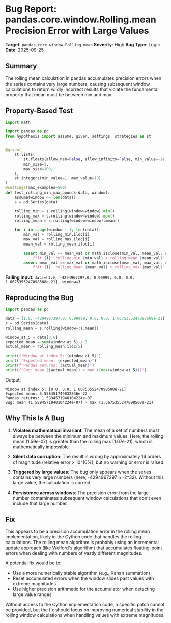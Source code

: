 # Bug Report: pandas.core.window.Rolling.mean Precision Error with Large Values

**Target**: `pandas.core.window.Rolling.mean`
**Severity**: High
**Bug Type**: Logic
**Date**: 2025-09-25

## Summary

The rolling mean calculation in pandas accumulates precision errors when the series contains very large numbers, causing subsequent window calculations to return wildly incorrect results that violate the fundamental property that mean must be between min and max.

## Property-Based Test

```python
import math

import pandas as pd
from hypothesis import assume, given, settings, strategies as st


@given(
    st.lists(
        st.floats(allow_nan=False, allow_infinity=False, min_value=-1e10, max_value=1e10),
        min_size=1,
        max_size=100,
    ),
    st.integers(min_value=1, max_value=10),
)
@settings(max_examples=500)
def test_rolling_min_max_bounds(data, window):
    assume(window <= len(data))
    s = pd.Series(data)

    rolling_min = s.rolling(window=window).min()
    rolling_max = s.rolling(window=window).max()
    rolling_mean = s.rolling(window=window).mean()

    for i in range(window - 1, len(data)):
        min_val = rolling_min.iloc[i]
        max_val = rolling_max.iloc[i]
        mean_val = rolling_mean.iloc[i]

        assert min_val <= mean_val or math.isclose(min_val, mean_val, rel_tol=1e-9, abs_tol=1e-9), \
            f"At {i}: rolling_min {min_val} > rolling_mean {mean_val}"
        assert mean_val <= max_val or math.isclose(mean_val, max_val, rel_tol=1e-9, abs_tol=1e-9), \
            f"At {i}: rolling_mean {mean_val} > rolling_max {max_val}"
```

**Failing input**: `data=[1.0, -4294967297.0, 0.99999, 0.0, 0.0, 1.6675355247098508e-21], window=3`

## Reproducing the Bug

```python
import pandas as pd

data = [1.0, -4294967297.0, 0.99999, 0.0, 0.0, 1.6675355247098508e-21]
s = pd.Series(data)
rolling_mean = s.rolling(window=3).mean()

window_at_5 = data[3:6]
expected_mean = sum(window_at_5) / 3
actual_mean = rolling_mean.iloc[5]

print(f"Window at index 5: {window_at_5}")
print(f"Expected mean: {expected_mean}")
print(f"Pandas returns: {actual_mean}")
print(f"Bug: mean ({actual_mean}) > max ({max(window_at_5)})")
```

Output:
```
Window at index 5: [0.0, 0.0, 1.6675355247098508e-21]
Expected mean: 5.558451749032836e-22
Pandas returns: 1.5894571940104224e-07
Bug: mean (1.5894571940104224e-07) > max (1.6675355247098508e-21)
```

## Why This Is A Bug

1. **Violates mathematical invariant**: The mean of a set of numbers must always be between the minimum and maximum values. Here, the rolling mean (1.59e-07) is greater than the rolling max (1.67e-21), which is mathematically impossible.

2. **Silent data corruption**: The result is wrong by approximately 14 orders of magnitude (relative error > 10^16%), but no warning or error is raised.

3. **Triggered by large values**: The bug only appears when the series contains very large numbers (here, -4294967297 ≈ -2^32). Without this large value, the calculation is correct.

4. **Persistence across windows**: The precision error from the large number contaminates subsequent window calculations that don't even include that large number.

## Fix

This appears to be a precision accumulation error in the rolling mean implementation, likely in the Cython code that handles the rolling calculations. The rolling mean algorithm is probably using an incremental update approach (like Welford's algorithm) that accumulates floating-point errors when dealing with numbers of vastly different magnitudes.

A potential fix would be to:
- Use a more numerically stable algorithm (e.g., Kahan summation)
- Reset accumulated errors when the window slides past values with extreme magnitudes
- Use higher precision arithmetic for the accumulator when detecting large value ranges

Without access to the Cython implementation code, a specific patch cannot be provided, but the fix should focus on improving numerical stability in the rolling window calculations when handling values with extreme magnitudes.